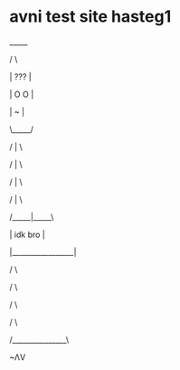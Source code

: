 <body>
   <h1> avni test site hasteg1 </h1>
   <p>      _____
   <p>      /      \
   <p>     |  ???  |
   <p>     |  O O  |
   <p>     |   ~   |
   <p>     \_____/
   <p>      / | \
   <p>    /  |  \
   <p>   /   |   \
   <p>   /    |    \
   <p>  /_____|_____\
   <p> |  idk bro |
   <p> |_________________|
   <p>       /       \
   <p>      /         \
   <p>     /           \
   <p>   /             \
   <p> /_______________\

~ΛV

